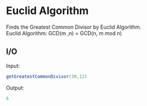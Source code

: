 # Euclid Algorithm
Finds the Greatest Common Divisor by Euclid Algorithm.\
Euclid Algorithm: GCD(m ,n) = GCD(n, m mod n)
## I/O
Input:
```java
getGreatestCommonDivisor(30,12)
```
Output:
```java
6
```

